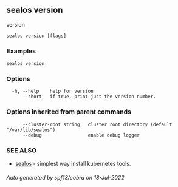 ## sealos version

version

```
sealos version [flags]
```

### Examples

```
sealos version
```

### Options

```
  -h, --help    help for version
      --short   if true, print just the version number.
```

### Options inherited from parent commands

```
      --cluster-root string   cluster root directory (default "/var/lib/sealos")
      --debug                 enable debug logger
```

### SEE ALSO

* [sealos](sealos.md)	 - simplest way install kubernetes tools.

###### Auto generated by spf13/cobra on 18-Jul-2022
